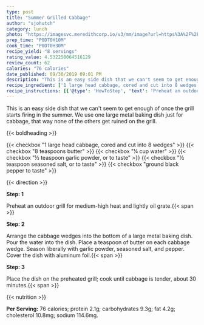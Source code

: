 ```yaml
---
type: post
title: "Summer Grilled Cabbage"
author: "sjohutch"
category: lunch
photo: "https://imagesvc.meredithcorp.io/v3/mm/image?url=https%3A%2F%2Fimages.media-allrecipes.com%2Fuserphotos%2F259775.jpg"
prep_time: "P0DT0H10M"
cook_time: "P0DT0H30M"
recipe_yield: "8 servings"
rating_value: 4.532258064516129
review_count: 62
calories: "76 calories"
date_published: 09/30/2019 09:01 PM
description: "This is an easy side dish that we can't seem to get enough of once the grill starts firing in the summer. We use one large metal baking dish just for cabbage, that way none of the others get ruined on the grill."
recipe_ingredient: ['1 large head cabbage, cored and cut into 8 wedges', '8 teaspoons butter', '¼ cup water', '½ teaspoon garlic powder, or to taste', '½ teaspoon seasoned salt, or to taste', 'ground black pepper to taste']
recipe_instructions: [{'@type': 'HowToStep', 'text': 'Preheat an outdoor grill for medium-high heat and lightly oil grate.\n'}, {'@type': 'HowToStep', 'text': 'Arrange the cabbage wedges into the bottom of a large metal baking dish. Pour the water into the dish. Place a teaspoon of butter on each cabbage wedge. Season liberally with garlic powder, seasoned salt, and pepper. Cover the dish with aluminum foil.\n'}, {'@type': 'HowToStep', 'text': 'Place the dish on the preheated grill; cook until cabbage is tender, about 30 minutes.\n'}]
---
```


This is an easy side dish that we can't seem to get enough of once the grill starts firing in the summer. We use one large metal baking dish just for cabbage, that way none of the others get ruined on the grill. 

{{< boldheading >}}

{{< checkbox "1 large head cabbage, cored and cut into 8 wedges" >}}
{{< checkbox "8 teaspoons butter" >}}
{{< checkbox "¼ cup water" >}}
{{< checkbox "½ teaspoon garlic powder, or to taste" >}}
{{< checkbox "½ teaspoon seasoned salt, or to taste" >}}
{{< checkbox "ground black pepper to taste" >}}


{{< direction >}}

**Step: 1**

Preheat an outdoor grill for medium-high heat and lightly oil grate.{{< span >}}

**Step: 2**

Arrange the cabbage wedges into the bottom of a large metal baking dish. Pour the water into the dish. Place a teaspoon of butter on each cabbage wedge. Season liberally with garlic powder, seasoned salt, and pepper. Cover the dish with aluminum foil.{{< span >}}

**Step: 3**

Place the dish on the preheated grill; cook until cabbage is tender, about 30 minutes.{{< span >}}

{{< nutrition >}}

**Per Serving:** 76 calories; protein 2.1g; carbohydrates 9.3g; fat 4.2g; cholesterol 10.8mg; sodium 114.6mg.